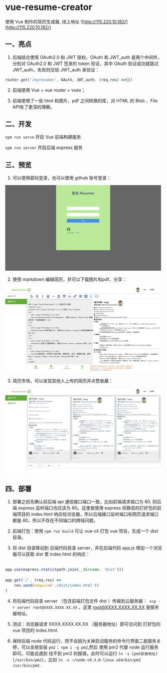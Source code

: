 # vue-resume-creator
使用 Vue 制作的简历生成器, 线上地址 ![http://115.220.10.182/](http://115.220.10.182/)

## 一、亮点

1. 后端结合使用 OAuth2.0 和 JWT 授权，OAuth 和 JWT_auth 是两个中间件，分别对 OAuth2.0 和 JWT 签发的 token 验证，其中 OAuth 验证成功就跳过 JWT_auth，失败则交给 JWT_auth 来验证：

```javascript
router.get('/myresumes', OAuth, JWT_auth, (req,res) =>{})
```
2. 前端使用 Vue + vue router + vuex；

3. 前端使用了一些 html 和图片、pdf 之间转换的库，对 HTML 的 Blob 、File API有了更深的理解。

## 二、开发

`npm run serve` 开启 Vue 前端构建服务

`npm run server` 开启后端 express 服务

## 三、预览
1. 可以使用密码登录，也可以使用 github 账号登录：

<img src="./imgs/login.png" width="500px"/>

2. 使用 markdown 编辑简历，并可以下载图片和pdf、分享：

<img src="./imgs/edit.png" width="500px"/>

3. 简历市场，可以发现其他人上传的简历并点赞收藏：

<img src="./imgs/market.png" width="500px"/>

## 四、部署

1. 部署之前先确认前后端 api 通信接口端口一致，比如前端请求端口为 80, 则后端 express 监听端口也应该为 80。这里我使用 express 将静态的打好包的前端项目的 index.html 响应给浏览器，所以后端接口监听端口和网页请求端口都是 80，所以不存在不同端口的跨域问题。

2. 前端打包：使用 `npm run build` 可让 vue-cli 打包 vue 项目，生成一个 dist 目录。

3. 将 dist 目录移动到 后端代码目录 server，并在后端代码 app.js 增加一个浏览器可以获取 dist 里 index.html 的响应：

```js

app.use(express.static(path.join(__dirname, 'dist')))

app.get('/', (req,res) => 
    res.send(require('./dist/index.html'))
)

```

4. 将后端代码目录 server （包含前端打包文件 dist ）传输到云服务器：` scp -r server root@XXXX.XXXX.XX.XX` ，这里 root@XXXX.XXXX.XX.XX 是服务器地址。

5. 测试：浏览器请求 XXXX.XXXX.XX.XX （服务器地址）即可访问到 打好包的 vue 项目的 index.html.

6. 保持后端 node 代码运行，而不会因为关掉启动服务的命令行界面二是服务关停，可以全局安装 `pm2`： `npm i -g pm2`,然后 使用 pm2 代替 node 运行服务即可。可能会遇到 找不到 pm2 的报错，此时可以运行 `ln -s [pm2安装地址] [/usr/bin/pm2]`，比如 `ln -s ~/node-v9.3.0-linux-x64/bin/pm2 /usr/bin/pm2`. 




